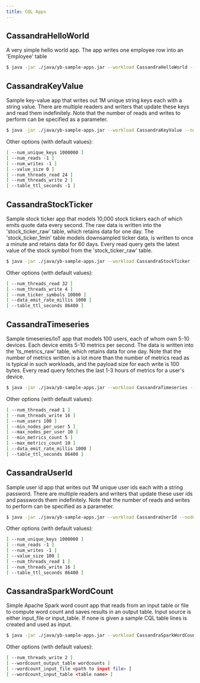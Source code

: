 ```yaml
---
title: CQL Apps
---
```


## CassandraHelloWorld

A very simple hello world app. The app writes one employee row into an 'Employee' table

```sh
$ java -jar ./java/yb-sample-apps.jar --workload CassandraHelloWorld --nodes localhost:9042
```

## CassandraKeyValue

Sample key-value app that writes out 1M unique string keys each with a string value. There are multiple readers and writers that update these keys and read them indefinitely. Note that the number of reads and writes to perform can be specified as a parameter.

```sh
$ java -jar ./java/yb-sample-apps.jar --workload CassandraKeyValue --nodes localhost:9042
```

Other options (with default values):

```sh
[ --num_unique_keys 1000000 ]
[ --num_reads -1 ]
[ --num_writes -1 ]
[ --value_size 0 ]
[ --num_threads_read 24 ]
[ --num_threads_write 2 ]
[ --table_ttl_seconds -1 ]
```

## CassandraStockTicker

Sample stock ticker app that models 10,000 stock tickers each of which emits quote data every second. The raw data is written into the 'stock_ticker_raw' table, which retains data for one day. The 'stock_ticker_1min' table models downsampled ticker data, is written to once a minute and retains data for 60 days. Every read query gets the latest value of the stock symbol from the 'stock_ticker_raw' table.

```sh
$ java -jar ./java/yb-sample-apps.jar --workload CassandraStockTicker --nodes localhost:9042
```

Other options (with default values):

```sh
[ --num_threads_read 32 ]
[ --num_threads_write 4 ]
[ --num_ticker_symbols 10000 ]
[ --data_emit_rate_millis 1000 ]
[ --table_ttl_seconds 86400 ]
```

## CassandraTimeseries

Sample timeseries/IoT app that models 100 users, each of whom own 5-10 devices. Each device emits 5-10 metrics per second. The data is written into the 'ts_metrics_raw' table, which retains data for one day. Note that the number of metrics written is a lot more than the number of metrics read as is typical in such workloads, and the payload size for each write is 100 bytes. Every read query fetches the last 1-3 hours of metrics for a user's device.

```sh
$ java -jar ./java/yb-sample-apps.jar --workload CassandraTimeseries --nodes localhost:9042
```

Other options (with default values):

```sh
[ --num_threads_read 1 ]
[ --num_threads_write 16 ]
[ --num_users 100 ]
[ --min_nodes_per_user 5 ]
[ --max_nodes_per_user 10 ]
[ --min_metrics_count 5 ]
[ --max_metrics_count 10 ]
[ --data_emit_rate_millis 1000 ]
[ --table_ttl_seconds 86400 ]
```

## CassandraUserId

Sample user id app that writes out 1M unique user ids each with a string password. There are multiple readers and writers that update these user ids and passwords them indefinitely. Note that the number of reads and writes to perform can be specified as a parameter.

```sh
$ java -jar ./java/yb-sample-apps.jar --workload CassandraUserId --nodes localhost:9042
```

Other options (with default values):

```sh
[ --num_unique_keys 1000000 ]
[ --num_reads -1 ]
[ --num_writes -1 ]
[ --value_size 100 ]
[ --num_threads_read 1 ]
[ --num_threads_write 16 ]
[ --table_ttl_seconds 86400 ]
```

## CassandraSparkWordCount

Simple Apache Spark word count app that reads from an input table or file to compute  word count and saves results in an output table. Input source is either input_file or input_table. If none is given a sample CQL table lines is created and used as input.

```sh
$ java -jar ./java/yb-sample-apps.jar --workload CassandraSparkWordCount --nodes localhost:9042
```

Other options (with default values):

```sh
[ --num_threads_write 2 ]
[ --wordcount_output_table wordcounts ]
[ --wordcount_input_file <path to input file> ]
[ --wordcount_input_table <table name> ]
```